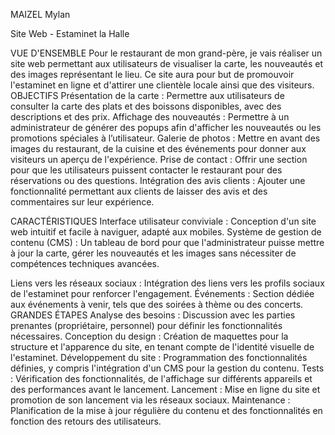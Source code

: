 
MAIZEL Mylan

Site Web - Estaminet la Halle


VUE D'ENSEMBLE
Pour le restaurant de mon grand-père, je vais réaliser un site web permettant aux utilisateurs de visualiser la carte, les nouveautés et des images représentant le lieu. Ce site aura pour but de promouvoir l'estaminet en ligne et d'attirer une clientèle locale ainsi que des visiteurs.
OBJECTIFS
Présentation de la carte : Permettre aux utilisateurs de consulter la carte des plats et des boissons disponibles, avec des descriptions et des prix.
Affichage des nouveautés : Permettre à un administrateur de générer des popups afin d'afficher les nouveautés ou les promotions spéciales à l’utilisateur.
Galerie de photos : Mettre en avant des images du restaurant, de la cuisine et des événements pour donner aux visiteurs un aperçu de l'expérience.
Prise de contact : Offrir une section pour que les utilisateurs puissent contacter le restaurant pour des réservations ou des questions.
Intégration des avis clients : Ajouter une fonctionnalité permettant aux clients de laisser des avis et des commentaires sur leur expérience.

CARACTÉRISTIQUES
Interface utilisateur conviviale : Conception d'un site web intuitif et facile à naviguer, adapté aux mobiles.
Système de gestion de contenu (CMS) : Un tableau de bord pour que l'administrateur puisse mettre à jour la carte, gérer les nouveautés et les images sans nécessiter de compétences techniques avancées.

Liens vers les réseaux sociaux : Intégration des liens vers les profils sociaux de l'estaminet pour renforcer l'engagement.
Événements : Section dédiée aux événements à venir, tels que des soirées à thème ou des concerts.
GRANDES ÉTAPES
Analyse des besoins : Discussion avec les parties prenantes (propriétaire, personnel) pour définir les fonctionnalités nécessaires.
Conception du design : Création de maquettes pour la structure et l'apparence du site, en tenant compte de l'identité visuelle de l'estaminet.
Développement du site : Programmation des fonctionnalités définies, y compris l'intégration d'un CMS pour la gestion du contenu.
Tests : Vérification des fonctionnalités, de l'affichage sur différents appareils et des performances avant le lancement.
Lancement : Mise en ligne du site et promotion de son lancement via les réseaux sociaux.
Maintenance : Planification de la mise à jour régulière du contenu et des fonctionnalités en fonction des retours des utilisateurs.
